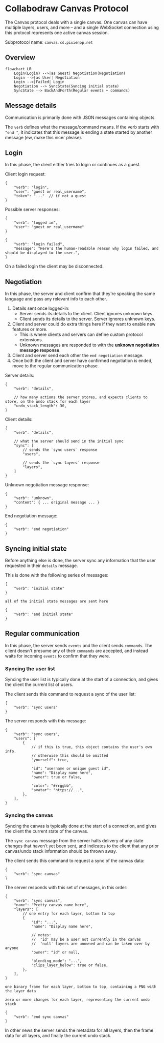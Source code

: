 # Collabodraw Canvas Protocol

The Canvas protocol deals with a single canvas. One canvas can have multiple layers, users, and more – and a single WebSocket connection using this protocol represents one active canvas session.

Subprotocol name: `canvas.cd.pixienop.net`

## Overview

```mermaid
flowchart LR
    Login(Login) -->|as Guest| Negotiation(Negotiation)
    Login -->|as User| Negotiation
    Login -->|Failed| Login
    Negotiation --> SyncState(Syncing initial state)
    SyncState --> BackAndForth(Regular events + commands)
```

## Message details

Communication is primarily done with JSON messages containing objects.

The `verb` defines what the message/command means. If the verb starts with `"end "`, it indicates that this message is ending a state started by another message (ew, make this nicer please).

## Login

In this phase, the client either tries to login or continues as a guest.

Client login request:
```jsonc
{
    "verb": "login",
    "user": "guest or real_username",
    "token": "..."  // if not a guest
}
```

Possible server responses:
```jsonc
{
    "verb": "logged in",
    "user": "guest or real_username"
}
```
```jsonc
{
    "verb": "login failed",
    "message": "Here's the human-readable reason why login failed, and should be displayed to the user.",
}
```

On a failed login the client may be disconnected.

## Negotiation

In this phase, the server and client confirm that they're speaking the same language and pass any relevant info to each other.

1. Details sent once logged-in:
    - Server sends its details to the client. Client ignores unknown keys.
    - Client sends its details to the server. Server ignores unknown keys.
2. Client and server could do extra things here if they want to enable new features or more.
    - This is where clients and servers can define custom protocol extensions.
    - Unknown messages are responded to with the **unknown negotiation message response**.
3. Client and server send each other the `end negotiation` message.
4. Once both the client and server have confirmed negotiation is ended, move to the regular communication phase.

Server details:
```jsonc
{
    "verb": "details",

    // how many actions the server stores, and expects clients to store, on the undo stack for each layer
    "undo_stack_length": 30,
}
```

Client details:
```jsonc
{
    "verb": "details",

    // what the server should send in the initial sync
    "sync": [
        // sends the `sync users` response
        "users",

        // sends the `sync layers` response
        "layers",
    ]
}
```

Unknown negotiation message response:
```jsonc
{
    "verb": "unknown",
    "content": { ... original message ... }
}
```

End negotiation message:
```jsonc
{
    "verb": "end negotiation"
}
```

## Syncing initial state

Before anything else is done, the server sync any information that the user requested in their `details` message.

This is done with the following series of messages:
```jsonc
{
    "verb": "initial state"
}
```
```
all of the initial state messages are sent here
```
```jsonc
{
    "verb": "end initial state"
}
```

## Regular communication

In this phase, the server sends `events` and the client sends `commands`. The client doesn't presume any of their `commands` are accepted, and instead waits for incoming `events` to confirm that they were.

### Syncing the user list

Syncing the user list is typically done at the start of a connection, and gives the client the current list of users.

The client sends this command to request a sync of the user list:
```jsonc
{
    "verb": "sync users"
}
```

The server responds with this message:
```jsonc
{
    "verb": "sync users",
    "users": [
        {
            // if this is true, this object contains the user's own info.
            // otherwise this should be omitted
            "yourself": true,

            "id": "username or unique guest id",
            "name": "Display name here",
            "owner": true or false,

            "color": "#rrggbb",
            "avatar": "https://...",
        },
    ],
}
```

### Syncing the canvas

Syncing the canvas is typically done at the start of a connection, and gives the client the current state of the canvas.

The `sync canvas` message from the server halts delivery of any state changes that haven't yet been sent, and indicates to the client that any prior canvas/undo stack information should be thrown away.

The client sends this command to request a sync of the canvas data:
```jsonc
{
    "verb": "sync canvas"
}
```

The server responds with this set of messages, in this order:
```jsonc
{
    "verb": "sync canvas",
    "name": "Pretty canvas name here",
    "layers": [
        // one entry for each layer, bottom to top
        {
            "id": "...",
            "name": "Display name here",

            // notes:
            //  'id' may be a user not currently in the canvas
            //  'null' layers are unowned and can be taken over by anyone
            "owner": "id" or null,

            "blending_mode": "...",
            "clips_layer_below": true or false,
        },
    ],
}
```
```
one binary frame for each layer, bottom to top, containing a PNG with the layer data
```
```
zero or more changes for each layer, representing the current undo stack
```
```jsonc
{
    "verb": "end sync canvas"
}
```

In other news the server sends the metadata for all layers, then the frame data for all layers, and finally the current undo stack.
